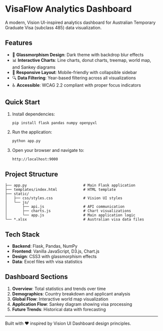 # VisaFlow Analytics Dashboard

A modern, Vision UI-inspired analytics dashboard for Australian Temporary Graduate Visa (subclass 485) data visualization.

## Features

- 🎨 **Glassmorphism Design**: Dark theme with backdrop blur effects
- 📊 **Interactive Charts**: Line charts, donut charts, treemap, world map, and Sankey diagrams
- 📱 **Responsive Layout**: Mobile-friendly with collapsible sidebar
- 🔍 **Data Filtering**: Year-based filtering across all visualizations
- ♿ **Accessible**: WCAG 2.2 compliant with proper focus indicators

## Quick Start

1. Install dependencies:
   ```bash
   pip install flask pandas numpy openpyxl
   ```

2. Run the application:
   ```bash
   python app.py
   ```

3. Open your browser and navigate to:
   ```
   http://localhost:9000
   ```

## Project Structure

```
├── app.py                          # Main Flask application
├── templates/index.html            # HTML template
├── static/
│   ├── css/styles.css              # Vision UI styles
│   └── js/
│       ├── api.js                  # API communication
│       ├── charts.js               # Chart visualizations
│       └── app.js                  # Main application logic
└── *.xlsx                          # Australian visa data files
```

## Tech Stack

- **Backend**: Flask, Pandas, NumPy
- **Frontend**: Vanilla JavaScript, D3.js, Chart.js
- **Design**: CSS3 with glassmorphism effects
- **Data**: Excel files with visa statistics

## Dashboard Sections

1. **Overview**: Total statistics and trends over time
2. **Demographics**: Country breakdown and applicant analysis  
3. **Global Flow**: Interactive world map visualization
4. **Application Flow**: Sankey diagram showing visa processing
5. **Future Trends**: Historical data with forecasting

---

Built with ❤️ inspired by Vision UI Dashboard design principles.